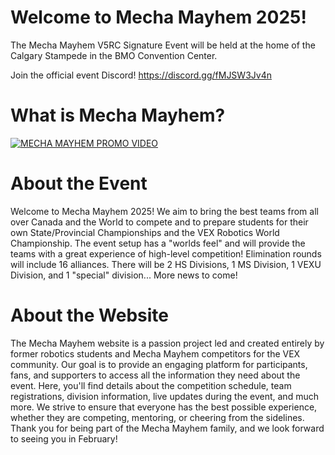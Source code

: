 # Welcome to Mecha Mayhem 2025! 

The Mecha Mayhem V5RC Signature Event will be held at the home of the Calgary Stampede in the BMO Convention Center.

Join the official event Discord! https://discord.gg/fMJSW3Jv4n

# What is Mecha Mayhem?
[![MECHA MAYHEM PROMO VIDEO](https://i.ytimg.com/vi/e-PBs0b2zsc/maxresdefault.jpg)](https://youtu.be/e-PBs0b2zsc)


# About the Event

Welcome to Mecha Mayhem 2025! We aim to bring the best teams from all over Canada and the World to compete and to prepare students for their own State/Provincial Championships and the VEX Robotics World Championship. The event setup has a "worlds feel" and will provide the teams with a great experience of high-level competition! Elimination rounds will include 16 alliances. There will be 2 HS Divisions, 1 MS Division, 1 VEXU Division, and 1 "special" division... More news to come!

# About the Website

The Mecha Mayhem website is a passion project led and created entirely by former robotics students and Mecha Mayhem competitors for the VEX community. Our goal is to provide an engaging platform for participants, fans, and supporters to access all the information they need about the event. Here, you'll find details about the competition schedule, team registrations, division information, live updates during the event, and much more. We strive to ensure that everyone has the best possible experience, whether they are competing, mentoring, or cheering from the sidelines. Thank you for being part of the Mecha Mayhem family, and we look forward to seeing you in February!